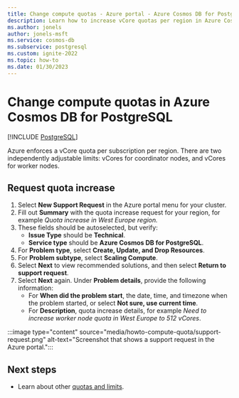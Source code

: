 ```yaml
---
title: Change compute quotas - Azure portal - Azure Cosmos DB for PostgreSQL
description: Learn how to increase vCore quotas per region in Azure Cosmos DB for PostgreSQL from the Azure portal.
ms.author: jonels
author: jonels-msft
ms.service: cosmos-db
ms.subservice: postgresql
ms.custom: ignite-2022
ms.topic: how-to
ms.date: 01/30/2023
---
```


# Change compute quotas in Azure Cosmos DB for PostgreSQL

[!INCLUDE [PostgreSQL](../includes/appliesto-postgresql.md)]

Azure enforces a vCore quota per subscription per region. There are two
independently adjustable limits: vCores for coordinator nodes, and vCores for
worker nodes.

## Request quota increase

1. Select **New Support Request** in the Azure portal menu for your
   cluster.
2. Fill out **Summary** with the quota increase request for your region, for
   example *Quota increase in West Europe region.*
3. These fields should be autoselected, but verify:
   - **Issue Type** should be **Technical**.
   - **Service type** should be **Azure Cosmos DB for PostgreSQL**.
4. For **Problem type**, select **Create, Update, and Drop Resources**.
5. For **Problem subtype**, select **Scaling Compute**.
6. Select **Next** to view recommended solutions, and then select **Return to support request**.
7. Select **Next** again. Under **Problem details**, provide the following information:
   - For **When did the problem start**, the date, time, and timezone when the problem started, or select **Not sure, use current time**.
   - For **Description**, quota increase details, for example *Need to increase worker node quota in West Europe to 512 vCores*.

:::image type="content" source="media/howto-compute-quota/support-request.png" alt-text="Screenshot that shows a support request in the Azure portal.":::

## Next steps

* Learn about other [quotas and limits](reference-limits.md).
